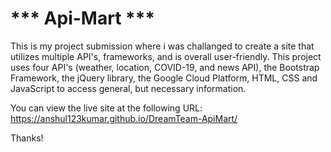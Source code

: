 # *** Api-Mart ***


This is my project submission where i was challanged to create a site that utilizes multiple API's, frameworks, and is overall user-friendly. This project uses four API's (weather, location, COVID-19, and news API), the Bootstrap Framework, the jQuery library, the Google Cloud Platform, HTML, CSS and JavaScript to access general, but necessary information. 

You can view the live site at the following URL: https://anshul123kumar.github.io/DreamTeam-ApiMart/

Thanks!

